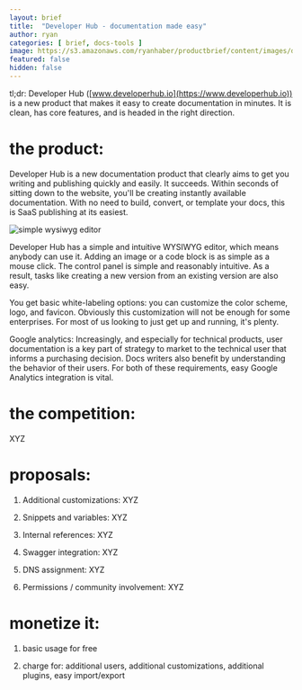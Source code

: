 ```yaml
---
layout: brief
title:  "Developer Hub - documentation made easy"
author: ryan
categories: [ brief, docs-tools ]
image: https://s3.amazonaws.com/ryanhaber/productbrief/content/images/developerhub-output.png
featured: false
hidden: false
---
```


tl;dr: Developer Hub ([www.developerhub.io](https://www.developerhub.io)) is a new product that makes it easy to create documentation in minutes. It is clean, has core features, and is headed in the right direction.

# the product:

Developer Hub is a new documentation product that clearly aims to get you writing and publishing quickly and easily. It succeeds. Within seconds of sitting down to the website, you'll be creating instantly available documentation. With no need to build, convert, or template your docs, this is SaaS publishing at its easiest.

![simple wysiwyg editor](https://s3.amazonaws.com/ryanhaber/productbrief/content/images/developerhub-wysiwyg.png)

Developer Hub has a simple and intuitive WYSIWYG editor, which means anybody can use it. Adding an image or a code block is as simple as a mouse click. The control panel is simple and reasonably intuitive. As a result, tasks like creating a new version from an existing version are also easy.

You get basic white-labeling options: you can customize the color scheme, logo, and favicon. Obviously this customization will not be enough for some enterprises. For most of us looking to just get up and running, it's plenty.

Google analytics: Increasingly, and especially for technical products, user documentation is a key part of strategy to market to the technical user that informs a purchasing decision. Docs writers also benefit by understanding the behavior of their users. For both of these requirements, easy Google Analytics integration is vital.

# the competition:

XYZ

# proposals:

1. Additional customizations: XYZ

1. Snippets and variables: XYZ

1. Internal references: XYZ

1. Swagger integration: XYZ

1. DNS assignment: XYZ

1. Permissions / community involvement: XYZ

# monetize it:

1. basic usage for free

1. charge for: additional users, additional customizations, additional plugins, easy import/export